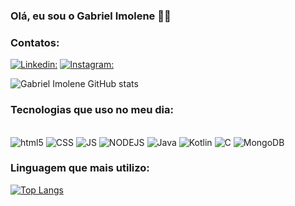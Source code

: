 ### Olá, eu sou o Gabriel Imolene 🫶😄







### Contatos:
[![Linkedin:](https://img.shields.io/badge/LinkedIn-0077B5?style=for-the-badge&logo=linkedin&logoColor=white)](https://www.linkedin.com/feed/)
[![Instagram:](https://img.shields.io/badge/Instagram-E4405F?style=for-the-badge&logo=instagram&logoColor=white)](https://www.instagram.com/g.imolene/)


![Gabriel Imolene GitHub stats](https://github-readme-stats.vercel.app/api?username=GabrielImolene&show_icons=true&theme=transparent)

### Tecnologias que uso no meu dia:

<div style="display:inline_block"></br>
<img aling="center" alt="html5" src="https://img.shields.io/badge/HTML5-E34F26?style=for-the-badge&logo=html5&logoColor=black" /> <img aling="center" alt="CSS" src="https://img.shields.io/badge/CSS-239120?&style=for-the-badge&logo=css3&logoColor=black" /> <img aling="center" alt="JS" src="https://img.shields.io/badge/JavaScript-323330?style=for-the-badge&logo=javascript&logoColor=" /> <img aling="center" alt="NODEJS" src="https://img.shields.io/badge/Node.js-43853D?style=for-the-badge&logo=node.js&logoColor=black"/>
<img aling="center" alt="Java" src="https://img.shields.io/badge/Java-ED8B00?style=for-the-badge&logo=openjdk&logoColor=black" /> <img aling="center" alt="Kotlin" src="https://img.shields.io/badge/Kotlin-0095D5?&style=for-the-badge&logo=kotlin&logoColor=black" /> <img aling="center" alt="C" src="https://img.shields.io/badge/C-00599C?style=for-the-badge&logo=c&logoColor=black" /> <img aling="center" alt="MongoDB" src="https://img.shields.io/badge/MongoDB-4EA94B?style=for-the-badge&logo=mongodb&logoColor=black" />

</div>


### Linguagem que mais utilizo:

[![Top Langs](https://github-readme-stats.vercel.app/api/top-langs/?username=GabrielImolene)](https://github.com/GabrielImolene)
